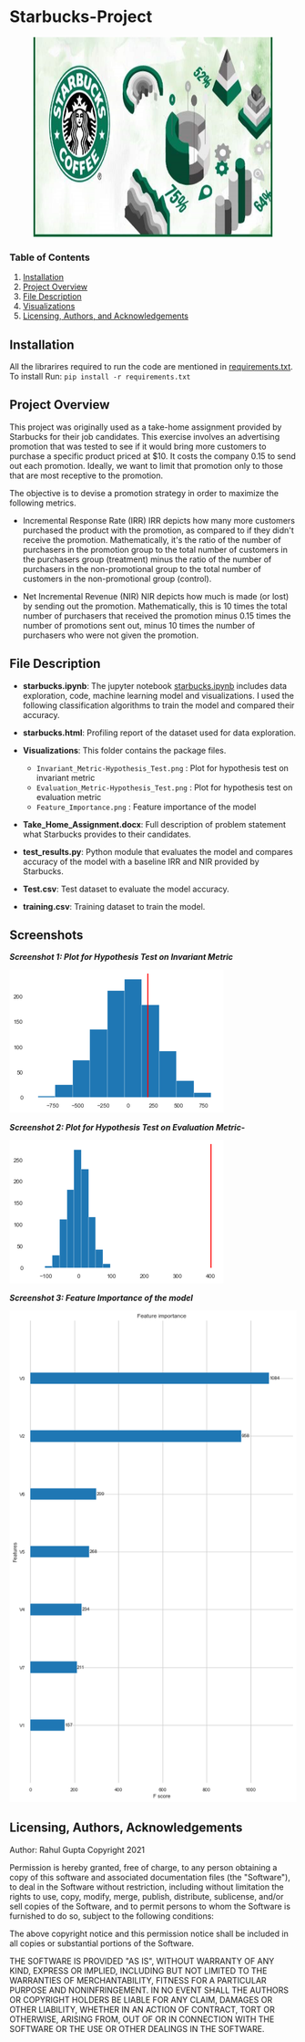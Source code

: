 # Starbucks-Project

<p align = 'center'><img src = 'logo.jpg', height=350, width =420></p>

### Table of Contents
1. [Installation](#installation)
2. [Project Overview](#project)
3. [File Description](#file)
4. [Visualizations](#image)
5. [Licensing, Authors, and Acknowledgements](#licensing)

## Installation <a name="installation"></a>

All the librarires required to run the code are mentioned in [requirements.txt](https://github.com/rahul385/Starbucks-Project/blob/master/requirements.txt). To install Run: `pip install -r requirements.txt`

## Project Overview <a name="project"></a>
This project was originally used as a take-home assignment provided by Starbucks for their job candidates. This exercise involves an advertising promotion that was tested to see if it would bring more customers to purchase a specific product priced at $10. It costs the company 0.15 to send out each promotion. Ideally, we want to limit that promotion only to those that are most receptive to the promotion.

The objective is to devise a promotion strategy in order to maximize the following metrics.

* Incremental Response Rate (IRR)
IRR depicts how many more customers purchased the product with the promotion, as compared to if they didn't receive the promotion. Mathematically, it's the ratio of the number of purchasers in the promotion group to the total number of customers in the purchasers group (treatment) minus the ratio of the number of purchasers in the non-promotional group to the total number of customers in the non-promotional group (control).

* Net Incremental Revenue (NIR)
NIR depicts how much is made (or lost) by sending out the promotion. Mathematically, this is 10 times the total number of purchasers that received the promotion minus 0.15 times the number of promotions sent out, minus 10 times the number of purchasers who were not given the promotion.

## File Description <a name="file"></a>
    
* **starbucks.ipynb**: The jupyter notebook [starbucks.ipynb](https://github.com/rahul385/Starbucks-Project/blob/master/starbucks.ipynb) includes data exploration, code, machine learning model and visualizations. I used the following classification algorithms to train the model and compared their accuracy.

* **starbucks.html**: Profiling report of the dataset used for data exploration.

* **Visualizations**: This folder contains the package files.
    * `Invariant_Metric-Hypothesis_Test.png` : Plot for hypothesis test on invariant metric
    * `Evaluation_Metric-Hypothesis_Test.png` : Plot for hypothesis test on evaluation metric
    * `Feature_Importance.png` : Feature importance of the model
    
* **Take_Home_Assignment.docx**: Full description of problem statement what Starbucks provides to their candidates.

* **test_results.py**: Python module that evaluates the model and compares accuracy of the model with a baseline IRR and NIR provided by Starbucks.

* **Test.csv**: Test dataset to evaluate the model accuracy.

* **training.csv**: Training dataset to train the model. 


## Screenshots <a name="image"></a>

***Screenshot 1: Plot for Hypothesis Test on Invariant Metric***

![Screenshot 2](https://github.com/rahul385/Starbucks-Project/blob/main/Visualizations/Invariant_Metric-Hypothesis_Test.png)

***Screenshot 2: Plot for Hypothesis Test on Evaluation Metric-***

![Screenshot 2](https://github.com/rahul385/Starbucks-Project/blob/main/Visualizations/Evaluation_Metric-Hypothesis_Test.png)


***Screenshot 3: Feature Importance of the model***

![Screenshot 3](https://github.com/rahul385/Starbucks-Project/blob/main/Visualizations/Feature_Importance.png)


## Licensing, Authors, Acknowledgements <a name="licensing"></a>
Author: Rahul Gupta Copyright 2021

Permission is hereby granted, free of charge, to any person obtaining a copy of this software and associated documentation files (the "Software"), to deal in the Software without restriction, including without limitation the rights to use, copy, modify, merge, publish, distribute, sublicense, and/or sell copies of the Software, and to permit persons to whom the Software is furnished to do so, subject to the following conditions:

The above copyright notice and this permission notice shall be included in all copies or substantial portions of the Software.

THE SOFTWARE IS PROVIDED "AS IS", WITHOUT WARRANTY OF ANY KIND, EXPRESS OR IMPLIED, INCLUDING BUT NOT LIMITED TO THE WARRANTIES OF MERCHANTABILITY, FITNESS FOR A PARTICULAR PURPOSE AND NONINFRINGEMENT. IN NO EVENT SHALL THE AUTHORS OR COPYRIGHT HOLDERS BE LIABLE FOR ANY CLAIM, DAMAGES OR OTHER LIABILITY, WHETHER IN AN ACTION OF CONTRACT, TORT OR OTHERWISE, ARISING FROM, OUT OF OR IN CONNECTION WITH THE SOFTWARE OR THE USE OR OTHER DEALINGS IN THE SOFTWARE.
